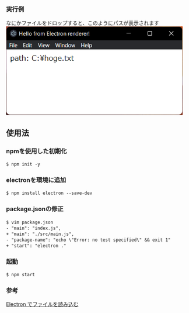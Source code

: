 ### 実行例
なにかファイルをドロップすると、このようにパスが表示されます  
![実行例](images/cap.png)

## 使用法 
### npmを使用した初期化 
```
$ npm init -y
```
### electronを環境に追加
```
$ npm install electron --save-dev
```
### package.jsonの修正
```
$ vim package.json
- "main": "index.js",
+ "main": "./src/main.js",
- "package-name": "echo \"Error: no test specified\" && exit 1"
+ "start": "electron ."
```
### 起動
```
$ npm start
```

### 参考
[Electron でファイルを読み込む](https://noitalog.tokyo/electron-show-open-dialog/)